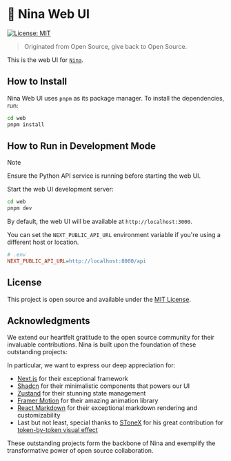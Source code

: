 # 🦌 Nina Web UI

[![License: MIT](https://img.shields.io/badge/License-MIT-yellow.svg)](https://opensource.org/licenses/MIT)

> Originated from Open Source, give back to Open Source.

This is the web UI for [`Nina`](https://github.com/bytedance/deer-flow).

## How to Install

Nina Web UI uses `pnpm` as its package manager.
To install the dependencies, run:

```bash
cd web
pnpm install
```

## How to Run in Development Mode

> [!NOTE]
> Ensure the Python API service is running before starting the web UI.

Start the web UI development server:

```bash
cd web
pnpm dev
```

By default, the web UI will be available at `http://localhost:3000`.

You can set the `NEXT_PUBLIC_API_URL` environment variable if you're using a different host or location.

```ini
# .env
NEXT_PUBLIC_API_URL=http://localhost:8000/api
```


## License

This project is open source and available under the [MIT License](../LICENSE).

## Acknowledgments

We extend our heartfelt gratitude to the open source community for their invaluable contributions.
Nina is built upon the foundation of these outstanding projects:

In particular, we want to express our deep appreciation for:
* [Next.js](https://nextjs.org/) for their exceptional framework
* [Shadcn](https://ui.shadcn.com/) for their minimalistic components that powers our UI
* [Zustand](https://zustand.docs.pmnd.rs/) for their stunning state management
* [Framer Motion](https://www.framer.com/motion/) for their amazing animation library
* [React Markdown](https://www.npmjs.com/package/react-markdown) for their exceptional markdown rendering and customizability
* Last but not least, special thanks to [SToneX](https://github.com/stonexer) for his great contribution for [token-by-token visual effect](./src/core/rehype/rehype-split-words-into-spans.ts)

These outstanding projects form the backbone of Nina and exemplify the transformative power of open source collaboration.
